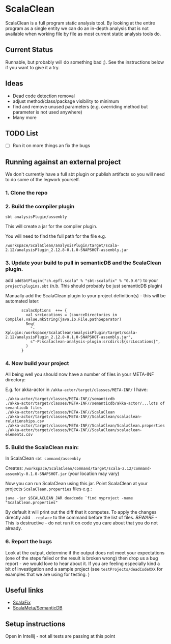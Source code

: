 # ScalaClean

ScalaClean is a full program static analysis tool.
By looking at the entire program as a single entity we can do an in-depth analysis that is not 
available when working file by file as most current static analysis tools do.

## Current Status

Runnable, but probably will do something bad ;).
See the instructions below if you want to give it a try.

## Ideas

- Dead code detection removal
- adjust method/class/package visibility to minimum
- find and remove unused parameters (e.g. overriding method but parameter is not used anywhere)
- Many more

## TODO List

- [ ] Run it on more things an fix the bugs

## Running against an external project

We don't currently have a full sbt plugin or publish artifacts so you will need to do 
some of the legwork yourself.

### 1.  Clone the repo


### 2.  Build the compiler plugin

```sbt analysisPlugin/assembly```

This will create a jar for the compiler plugin.

You will need to find the full path for the file e.g. 

```/workspace/ScalaClean/analysisPlugin/target/scala-2.12/analysisPlugin_2.12.8-0.1.0-SNAPSHOT-assembly.jar```

### 3. Update your build to pull in semanticDB and the ScalaClean plugin.

add ```addSbtPlugin("ch.epfl.scala" % "sbt-scalafix" % "0.9.6")``` to your ```project\plugins.sbt```
(n.b. This should probably be just semanticDB plugin)

Manually add the ScalaClean plugin to your project definition(s) - this will be automated later:

```  .settings(
       scalacOptions  ++= {
         val srcLocations = (sourceDirectories in Compile).value.mkString(java.io.File.pathSeparator)
         Seq(
           "-Xplugin:/workspace/ScalaClean/analysisPlugin/target/scala-2.12/analysisPlugin_2.12.8-0.1.0-SNAPSHOT-assembly.jar",
           s"-P:scalaclean-analysis-plugin:srcdirs:${srcLocations}",
         )
       }
```

### 4. Now build your project 

All being well you should now have a number of files in your META-INF directory:

E.g. for akka-actor in ```/akka-actor/target/classes/META-INF/``` I have:

```
./akka-actor/target/classes/META-INF//semanticdb
./akka-actor/target/classes/META-INF//semanticdb/akka-actor/...lots of semanticdb files
./akka-actor/target/classes/META-INF//ScalaClean
./akka-actor/target/classes/META-INF//ScalaClean/scalaclean-relationships.csv
./akka-actor/target/classes/META-INF//ScalaClean/ScalaClean.properties
./akka-actor/target/classes/META-INF//ScalaClean/scalaclean-elements.csv
```

### 5. Build the ScalaClean main:

In ScalaClean ```sbt command/assembly```

Creates: ```/workspace/ScalaClean/command/target/scala-2.12/command-assembly-0.1.0-SNAPSHOT.jar``` (your location may vary)

Now you can run ScalaClean using this jar.  Point ScalaClean at your projects ```ScalaClean.properties``` files e.g.:

```java -jar $SCALACLEAN_JAR deadcode `find myproject -name "ScalaClean.properties"```

By default it will print out the diff that it computes.  To apply the changes directly add ```--replace``` to the command
before the list of files.  *BEWARE* - This is destructive - do not run it on code you care about that you
do not already.

### 6. Report the bugs

Look at the output, determine if the output does not meet your expectations (one of the steps failed or the result is broken wrong) then 
drop us a bug report - we would love to hear about it.  If you are feeling especially kind
a bit of investigation and a sample project (see ```testProjects/deadCodeXXX``` for examples that we are using for testing. ) 

 
## Useful links

- [ScalaFix](https://github.com/scalacenter/scalafix)
- [ScalaMeta/SemanticDB](https://scalameta.org/)

## Setup instructions

Open in Intellij - not all tests are passing at this point


